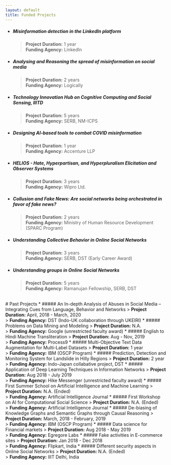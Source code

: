 ```yaml
---
layout: default
title: Funded Projects
---
```





<!-- * ##### DRONA: An AI-enabled Assistive Technology for Smart Searching and Browsing Online Educational Content
	> <b>Project Duration:</b> 3 year <br/>
	> <b>Funding Agency:</b> IMPRINT, DST -->


 * ##### Misinformation detection in the LinkedIn platform
	> <b>Project Duration:</b> 1 year <br/>
	> <b>Funding Agency:</b> LinkedIn
  * ##### Analysing and Reasoning the spread of misinformation on social media
	> <b>Project Duration:</b> 2 years <br/>
	> <b>Funding Agency:</b> Logically
 * ##### Technology Innovation Hub on Cognitive Computing and Social Sensing, IIITD
	> <b>Project Duration:</b> 5 years <br/>
	> <b>Funding Agency:</b> SERB, NM-ICPS
 * ##### Designing AI-based tools to combat COVID misinformation
	> <b>Project Duration:</b> 1 year <br/>
	> <b>Funding Agency:</b> Accenture LLP
 * ##### HELIOS - Hate, Hyperpartisan, and Hyperpluralism Elicitation and Observer Systems
	> <b>Project Duration:</b> 3 years <br/>
	> <b>Funding Agency:</b> Wipro Ltd.
 * ##### Collusion and Fake News: Are social networks being orchestrated in favor of fake news?
	> <b>Project Duration:</b> 2 years <br/>
	> <b>Funding Agency:</b> Ministry of Human Resource Development (SPARC Program)
 * ##### Understanding Collective Behavior in Online Social Networks
	> <b>Project Duration:</b> 3 years <br/>
	> <b>Funding Agency:</b> SERB, DST (Early Career Award)
 * ##### Understanding groups in Online Social Networks
	> <b>Project Duration:</b> 5 years <br/>
	> <b>Funding Agency:</b> Ramanujan Fellowship, SERB, DST
 

<br/>
# Past Projects
 * ##### An In-depth Analysis of Abuses in Social Media – Integrating Cues from Language, Behavior and Networks
	> <b>Project Duration:</b> April, 2018 - March, 2020 <br/>
	> <b>Funding Agency:</b> DST (Indo-UK collaboration through UKEIRI)
* ##### Problems on Data Mining and Modeling
	> <b>Project Duration:</b> N.A. <br/>
	> <b>Funding Agency:</b> Google (unrestricted faculty award)
* ##### English to Hindi Machine Transliteration
	> <b>Project Duration:</b> Aug - Nov, 2019  <br/>
	> <b>Funding Agency:</b> Process9
* ##### Multi-Objective Text Data Augmentation for Multi-Label Datasets
	> <b>Project Duration:</b> 1 year <br/>
	> <b>Funding Agency:</b> IBM (OSCP Program)
* ##### Prediction, Detection and Monitoring System for Landslide in Hilly Regions
	> <b>Project Duration:</b> 2 year <br/>
	> <b>Funding Agency:</b> Indo-Japan collabative project, DST
 * ##### Application of Deep Learning Techniques in Information Networks
	> <b>Project Duration:</b> Aug 2018 - July 2019 <br/>
	> <b>Funding Agency:</b> Hike Messenger (unrestricted faculty award)
 * ##### First Summer School on Artificial Intelligence and Machine Learning
	> <b>Project Duration:</b> N.A. (Ended) <br/>
	> <b>Funding Agency:</b> Artificial Intelligence Journal
 * #####  First Workshop on AI for Computational Social Science
	> <b>Project Duration:</b> N.A. (Ended) <br/>
	> <b>Funding Agency:</b> Artificial Intelligence Journal
 * ##### De-biasing of Knowledge Graphs and Semantic Graphs through Causal Reasoning
	> <b>Project Duration:</b> March, 2018 - February, 2019 <br/>
	> <b>Funding Agency:</b> IBM (OSCP Program)
 <!-- * ##### Understanding adversarial collusive activities in Online Social Networks
	> <b>Project Duration:</b> Jan 2018 - Dec 2018 <br/>
	> <b>Funding Agency:</b> IIIT Delhi, India -->
 * ##### Data science for Financial markets
	> <b>Project Duration:</b> Aug 2018 - May 2019 <br/>
	> <b>Funding Agency:</b> Egregore Labs
 * ##### Fake activities in E-commerce sites
	> <b> Project Duration:</b> Jan 2018 - Dec 2018 <br/>
	> <b> Funding Agency:</b> Flipkart, India
 * ##### Different security aspects in Online Social Networks
	> <b>Project Duration:</b> N.A. (Ended) <br/>
	> <b>Funding Agency:</b> IIIT Delhi, India